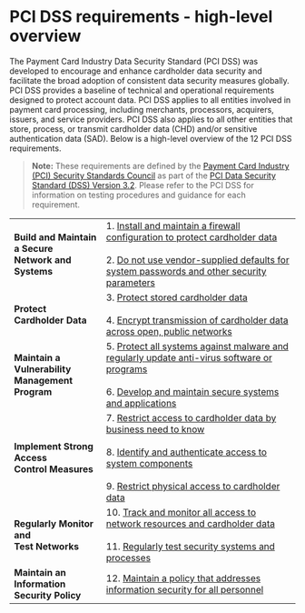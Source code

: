 # PCI DSS requirements - high-level overview

The Payment Card Industry Data Security Standard (PCI DSS) was developed to encourage and enhance cardholder data security and facilitate the broad adoption of consistent data security measures globally. PCI DSS provides a baseline of technical and operational requirements designed to protect account data. PCI DSS applies to all entities involved in payment card processing, including merchants, processors, acquirers, issuers, and service providers. PCI DSS also applies to all other entities that store, process, or transmit cardholder data (CHD) and/or sensitive authentication data (SAD). Below is a high-level overview of the 12 PCI DSS requirements.

> **Note:** These requirements are defined by the [Payment Card Industry (PCI) Security Standards Council](https://www.pcisecuritystandards.org/pci_security/) as part of the [PCI Data Security Standard (DSS) Version 3.2](https://www.pcisecuritystandards.org/document_library?category=pcidss&document=pci_dss). Please refer to the PCI DSS for information on testing procedures and guidance for each requirement.

|   |   |
|---|---|
| **Build and Maintain a Secure<br/>Network and Systems** | 1. [Install and maintain a firewall configuration to protect cardholder data](./requirement-1-firewall.md)<br/><br/> 2. [Do not use vendor-supplied defaults for system passwords and other security parameters](./requirement-2-password.md) |  
| **Protect Cardholder Data** | 3. [Protect stored cardholder data](./requirement-3-chd.md)<br/><br/> 4. [Encrypt transmission of cardholder data across open, public networks](./requirement-4-encryption.md) |
| **Maintain a Vulnerability<br/>Management Program** | 5. [Protect all systems against malware and regularly update anti-virus software or programs](./requirement-5-malware.md)<br/><br/> 6. [Develop and maintain secure systems and applications](./requirement-6-secure-system.md) |
| **Implement Strong Access<br/>Control Measures** | 7. [Restrict access to cardholder data by business need to know](./requirement-7-access.md)<br/><br/> 8. [Identify and authenticate access to system components](./requirement-8-identity.md) <br/><br/> 9. [Restrict physical access to cardholder data](./requirement-9-physical-access.md) |
| **Regularly Monitor and<br/>Test Networks** | 10. [Track and monitor all access to network resources and cardholder data](./requirement-10-monitoring.md) <br/><br/> 11. [Regularly test security systems and processes](./requirement-11-testing.md) |
| **Maintain an Information<br/>Security Policy** | 12. [Maintain a policy that addresses information security for all personnel](./requirement-12-policy.md) |

